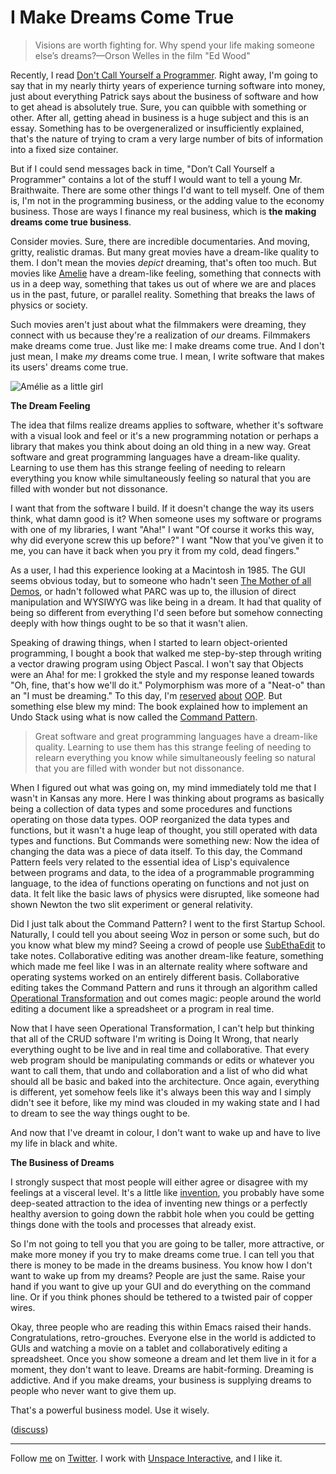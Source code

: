 I Make Dreams Come True
===

> Visions are worth fighting for. Why spend your life making someone else’s dreams?—Orson Welles in the film "Ed Wood"

Recently, I read [Don't Call Yourself a Programmer][1]. Right away, I'm going to say that in my nearly thirty years of experience turning software into money, just about everything Patrick says about the business of software and how to get ahead is absolutely true. Sure, you can quibble with something or other. After all, getting ahead in business is a huge subject and this is an essay. Something has to be overgeneralized or insufficiently explained, that's the nature of trying to cram a very large number of bits of information into a fixed size container.

[1]: http://www.kalzumeus.com/2011/10/28/dont-call-yourself-a-programmer/


But if I could send messages back in time, "Don’t Call Yourself a Programmer" contains a lot of the stuff I would want to tell a young Mr. Braithwaite. There are some other things I'd want to tell myself. One of them is, I'm not in the programming business, or the adding value to the economy business. Those are ways I finance my real business, which is **the making dreams come true business**.

Consider movies. Sure, there are incredible documentaries. And moving, gritty, realistic dramas. But many great movies have a dream-like quality to them. I don't mean the movies *depict* dreaming, that's often too much. But movies like [Amelie][2] have a dream-like feeling, something that connects with us in a deep way, something that takes us out of where we are and places us in the past, future, or parallel reality. Something that breaks the laws of physics or society.

Such movies aren't just about what the filmmakers were dreaming, they connect with us because they're a realization of *our* dreams. Filmmakers make dreams come true. Just like me: I make dreams come true. And I don't just mean, I make *my* dreams come true. I mean, I write software that makes its users' dreams come true.

[2]: https://en.wikipedia.org/wiki/Amélie

![Amélie as a little girl](http://www.anomalousmaterial.com/movies/wp-content/uploads/2010/02/amelie.jpg)

**The Dream Feeling**

The idea that films realize dreams applies to software, whether it's software with a visual look and feel or it's a new programming notation or perhaps a library that makes you think about doing an old thing in a new way. Great software and great programming languages have a dream-like quality. Learning to use them has this strange feeling of needing to relearn everything you know while simultaneously feeling so natural that you are filled with wonder but not dissonance.

I want that from the software I build. If it doesn't change the way its users think, what damn good is it? When someone uses my software or programs with one of my libraries, I want "Aha!" I want "Of course it works this way, why did everyone screw this up before?" I want "Now that you've given it to me, you can have it back when you pry it from my cold, dead fingers."

As a user, I had this experience looking at a Macintosh in 1985. The GUI seems obvious today, but to someone who hadn't seen [The Mother of all Demos][10], or hadn't followed what PARC was up to, the illusion of direct manipulation and WYSIWYG was like being in a dream. It had that quality of being so different from everything I'd seen before but somehow connecting deeply with how things ought to be so that it wasn't alien.

[10]: http://sloan.stanford.edu/MouseSite/1968Demo.html

Speaking of drawing things, when I started to learn object-oriented programming, I bought a book that walked me step-by-step through writing a vector drawing program using Object Pascal. I won't say that Objects were an Aha! for me: I grokked the style and my response leaned towards "Oh, fine, that's how we'll do it." Polymorphism was more of a "Neat-o" than an "I must be dreaming." To this day, I'm [reserved][6] [about][7] [OOP][8]. But something else blew my mind: The book explained how to implement an Undo Stack using what is now called the [Command Pattern][9].

[6]: http://weblog.raganwald.com/2007/10/too-much-of-good-thing-not-all.html
[7]: http://weblog.raganwald.com/2008/04/is-strictly-equivalent-to.html
[8]: https://github.com/raganwald/homoiconic/blob/master/2010/12/oop.md
[9]: http://en.wikipedia.org/wiki/Command_pattern

> Great software and great programming languages have a dream-like quality. Learning to use them has this strange feeling of needing to relearn everything you know while simultaneously feeling so natural that you are filled with wonder but not dissonance.

When I figured out what was going on, my mind immediately told me that I wasn't in Kansas any more. Here I was thinking about programs as basically being a collection of data types and some procedures and functions operating on those data types. OOP reorganized the data types and functions, but it wasn't a huge leap of thought, you still operated with data types and functions. But Commands were something new: Now the idea of changing the data was a piece of data itself. To this day, the Command Pattern feels very related to the essential idea of Lisp's equivalence between programs and data, to the idea of a programmable programming language, to the idea of functions operating on functions and not just on data. It felt like the basic laws of physics were disrupted, like someone had shown Newton the two slit experiment or general relativity.

Did I just talk about the Command Pattern? I went to the first Startup School. Naturally, I could tell you about seeing Woz in person or some such, but do you know what blew my mind? Seeing a crowd of people use [SubEthaEdit][5] to take notes. Collaborative editing was another dream-like feature, something which made me feel like I was in an alternate reality where software and operating systems worked on an entirely different basis. Collaborative editing takes the Command Pattern and runs it through an algorithm called [Operational Transformation][11] and out comes magic: people around the world editing a document like a spreadsheet or a program in real time.

[5]: http://www.codingmonkeys.de/subethaedit/
[11]: http://en.wikipedia.org/wiki/Operational_transformation

Now that I have seen Operational Transformation, I can't help but thinking that all of the CRUD software I'm writing is Doing It Wrong, that nearly everything ought to be live and in real time and collaborative. That every web program should be manipulating commands or edits or whatever you want to call them, that undo and collaboration and a list of who did what should all be basic and baked into the architecture. Once again, everything is different, yet somehow feels like it's always been this way and I simply didn't see it before, like my mind was clouded in my waking state and I had to dream to see the way things ought to be.

And now that I've dreamt in colour, I don't want to wake up and have to live my life in black and white.

**The Business of Dreams**

I strongly suspect that most people will either agree or disagree with my feelings at a visceral level. It's a little like [invention][12], you probably have some deep-seated attraction to the idea of inventing new things or a perfectly healthy aversion to going down the rabbit hole when you could be getting things done with the tools and processes that already exist.

[12]: http://raganwald.posterous.com/the-mother-of-all-interview-questions "The Mother of All Interview Questions"

So I'm not going to tell you that you are going to be taller, more attractive, or make more money if you try to make dreams come true. I can tell you that there is money to be made in the dreams business. You know how I don't want to wake up from my dreams? People are just  the same. Raise your hand if you want to give up your GUI and do everything on the command line. Or if you think phones should be tethered to a twisted pair of copper wires.

Okay, three people who are reading this within Emacs raised their hands. Congratulations, retro-grouches. Everyone else in the world is addicted to GUIs and watching a movie on a tablet and collaboratively editing a spreadsheet. Once you show someone a dream and let them live in it for a moment, they don't want to leave. Dreams are habit-forming. Dreaming is addictive. And if you make dreams, your business is supplying dreams to people who never want to give them up.

That's a powerful business model. Use it wisely.

([discuss](http://news.ycombinator.com/item?id=3175430))

---
	
Follow [me](http://reginald.braythwayt.com) on [Twitter](http://twitter.com/raganwald). I work with [Unspace Interactive](http://unspace.ca), and I like it.